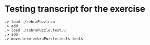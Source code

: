 # Testing transcript for the exercise

```ucm
.> load ./zebraPuzzle.u
.> add
.> load ./zebraPuzzle.test.u
.> add
.> move.term zebraPuzzle.tests tests
```
